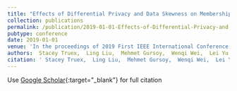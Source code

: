 ```yaml
---
title: "Effects of Differential Privacy and Data Skewness on Membership Inference Vulnerability"
collection: publications
permalink: /publication/2019-01-01-Effects-of-Differential-Privacy-and-Data-Skewness-on-Membership-Inference-Vulnerability
pubtype: conference
date: 2019-01-01
venue: 'In the proceedings of 2019 First IEEE International Conference on Trust, Privacy and Security in Intelligent Systems and Applications (TPS-ISA)'
authors:  Stacey Truex,  Ling Liu,  Mehmet Gursoy,  Wenqi Wei,  Lei Yu
citation: ' Stacey Truex,  Ling Liu,  Mehmet Gursoy,  Wenqi Wei,  Lei Yu, &quot;Effects of Differential Privacy and Data Skewness on Membership Inference Vulnerability.&quot; In the proceedings of 2019 First IEEE International Conference on Trust, Privacy and Security in Intelligent Systems and Applications (TPS-ISA), 2019.'
---
```

Use [Google Scholar](https://scholar.google.com/scholar?q=Effects+of+Differential+Privacy+and+Data+Skewness+on+Membership+Inference+Vulnerability){:target="_blank"} for full citation